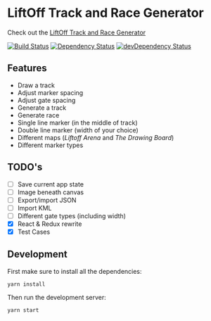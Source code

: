
# LiftOff Track and Race Generator
Check out the [LiftOff Track and Race Generator](https://stylesuxx.github.io/LiftOff-Track-and-Race-Generator/)

[![Build Status](https://travis-ci.org/stylesuxx/LiftOff-Track-and-Race-Generator.svg?branch=master)](https://travis-ci.org/stylesuxx/LiftOff-Track-and-Race-Generator) [![Dependency Status](https://david-dm.org/stylesuxx/LiftOff-Track-and-Race-Generator.svg)](https://david-dm.org/stylesuxx/LiftOff-Track-and-Race-Generator) [![devDependency Status](https://david-dm.org/stylesuxx/LiftOff-Track-and-Race-Generator/dev-status.svg)](https://david-dm.org/stylesuxx/LiftOff-Track-and-Race-Generator?type=dev)

## Features
* Draw a track
* Adjust marker spacing
* Adjust gate spacing
* Generate a track
* Generate race
* Single line marker (in the middle of track)
* Double line marker (width of your choice)
* Different maps (*Liftoff Arena* and *The Drawing Board*)
* Different marker types

## TODO's
* [ ] Save current app state
* [ ] Image beneath canvas
* [ ] Export/import JSON
* [ ] Import KML
* [ ] Different gate types (including width)
* [x] React & Redux rewrite
* [x] Test Cases

## Development
First make sure to install all the dependencies:

    yarn install

Then run the development server:

    yarn start

